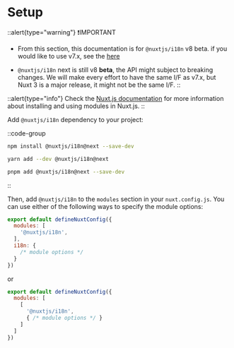 # Setup

::alert{type="warning"}
❗IMPORTANT

- From this section, this documentation is for `@nuxtjs/i18n` v8 beta. if you would like to use v7.x, see the [here](https://i18n.nuxtjs.org/)

- `@nuxtjs/i18n` next is still v8 **beta**, the API might subject to breaking changes. We will make every effort to have the same I/F as v7.x, but Nuxt 3 is a major release, it might not be the same I/F.
::

::alert{type="info"}
Check the [Nuxt.js documentation](https://v3.nuxtjs.org/guide/features/modules) for more information about installing and using modules in Nuxt.js.
::

Add `@nuxtjs/i18n` dependency to your project:

::code-group
```bash [NPM]
npm install @nuxtjs/i18n@next --save-dev
```

```bash [Yarn]
yarn add --dev @nuxtjs/i18n@next
```

```bash [pnpm]
pnpm add @nuxtjs/i18n@next --save-dev
```
::

Then, add `@nuxtjs/i18n` to the `modules` section in your `nuxt.config.js`. You can use either of the following ways to specify the module options:

```js {}[nuxt.config.js]
export default defineNuxtConfig({
  modules: [
    '@nuxtjs/i18n',
  ],
  i18n: {
    /* module options */
  }
})
```

or

```js {}[nuxt.config.js]
export default defineNuxtConfig({
  modules: [
    [
      '@nuxtjs/i18n',
      { /* module options */ }
    ]
  ]
})
```